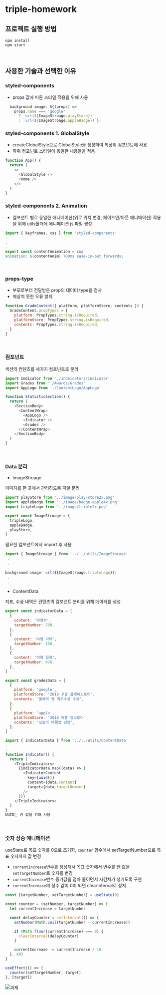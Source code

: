 # triple-homework

## 프로젝트 실행 방법

```
npm install
npm start
```

<br />

## 사용한 기술과 선택한 이유

### **styled-components**

- props 값에 따른 스타일 적용을 위해 사용

```js
  background-image: ${(props) =>
    props.name === 'google'
      ? `url(${ImageStroage.playStore})`
      : `url(${ImageStroage.appleBadge})`};
```

### **styled-components 1. GlobalStyle**

- createGlobalStyle으로 GlobalStyle을 생성하여 최상위 컴포넌트에 사용
- 하위 컴포넌트 스타일이 동일한 내용들을 적용

```js
function App() {
  return (
    <>
      <GlobalStyle />
      <Home />
    </>
  )
}
```

### **styled-components 2. Animation**

- 컴포넌트 별로 동일한 애니메이션(위로 위치 변경, 페이드인/아웃 애니메이션) 적용을 위해 utils폴더에 애니메이션 js 파일 생성

```js
import { keyframes, css } from 'styled-components'
.
.
.
export const contentAnimation = css`
animation: ${contentAnim} 700ms ease-in-out forwards;
```

<br />

### **props-type**

- 부모로부터 전달받은 prop의 데이터 type을 검사
- 예상치 못한 오류 방지

```js
function GradeContent({ platform, platformStore, contents }) {
  GradeContent.propTypes = {
    platform: PropTypes.string.isRequired,
    platformStore: PropTypes.string.isRequired,
    contents: PropTypes.string.isRequired,
  }
}
```

<br/>

### **컴포넌트**

섹션의 컨텐츠를 세가지 컴포넌트로 분리

```js
import Indicator from './Indeicators/Indicator'
import Grades from './Awards/Grades'
import AppLogo from './ContentLogo/AppLogo'

function StatisticSection() {
  return (
    <SectionBody>
      <ContentWrap>
        <AppLogo />
        <Indicator />
        <Grades />
      </ContentWrap>
    </SectionBody>
  )
}
```

<br />

### **Data 분리**

- ImageStroage

이미지를 한 곳에서 관리하도록 파일 분리

```js
import playStore from '../image/play-store2x.png'
import appleBadge from '../image/badge-apple4x.png'
import tripleLogo from '../image/triple2x.png'

export const ImageStroage = {
  tripleLogo,
  appleBadge,
  playStore,
}
```

필요한 컴포넌트에서 import 후 사용

```js
import { ImageStroage } from '../../utils/ImageStorage'
 .
 .
 .
background-image: url(${ImageStroage.tripleLogo});
 .
 .
```

- ContentData

지표, 수상 내역은 컨텐츠의 컴포넌트 분리를 위해 데이터를 생성

```js
export const indicatorData = [
  {
    content: '여행자',
    targetNumber: 700,
  },
  {
    content: '여행 리뷰',
    targetNumber: 100,
  },
  {
    content: '여행 일정',
    targetNumber: 470,
  },
]

export const gradesData = [
  {
    platform: 'google',
    platformStore: '2018 구글 플레이스토어',
    contents: '올해의 앱 최우수상 수상',
  },
  {
    platform: 'apple',
    platformStore: '2018 애플 앱스토어',
    contents: '오늘의 여행앱 선정',
  },
]
```

```js
import { indicatorData } from '../../utils/ContentData'
.
.
function Indicator() {
  return (
    <TripleIndicators>
      {indicatorData.map((data) => (
        <IndicatorContent
          key={uuid()}
          content={data.content}
          target={data.targetNumber}
        />
      ))}
    </TripleIndicators>
  )
}
UUID는 키 값을 위해 사용
```

<br/>

### **숫자 상승 애니메이션**

useState로 목표 숫자를 0으로 초기화, `counter` 함수에서 setTargetNumber으로 목표 숫자까지 값 변경

- `currentIncrease`변수를 생성해서 목표 숫자에서 변수를 뺀 값을 `setTargetNumber`로 숫자를 변경
- `currentIncrease`변수 증가값을 점차 줄이면서 시간차가 생기도록 구현
- `currentIncrease`의 정수 값이 0이 되면 clearInterval로 정지

```js
const [targetNumber, setTargetNumber] = useState(0)

const counter = (setNumber, targetNumber) => {
  let currentIncrease = targetNumber

  const delayCounter = setInterval(() => {
    setNumber(Math.ceil(targetNumber - currentIncrease))

    if (Math.floor(currentIncrease) === 0) {
      clearInterval(delayCounter)
    }

    currentIncrease -= currentIncrease / 10
  }, 40)
}

useEffect(() => {
  counter(setTargetNumber, target)
}, [target])
```
![과제](https://user-images.githubusercontent.com/64121533/176393202-23d70db3-0202-467b-86e9-7f6a0b1d1d43.gif)
